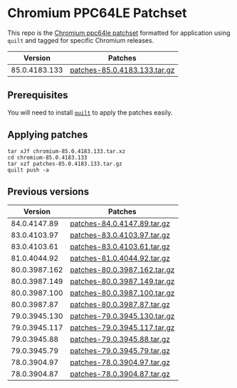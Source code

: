 # Chromium PPC64LE Patchset

This repo is the [Chromium ppc64le
patchset](https://github.com/shawnanastasio/chromium_power) formatted for
application using `quilt` and tagged for specific Chromium releases.

<!-- CURRENT TABLE -->
| Version | Patches |
| ------- | ------- |
| 85.0.4183.133 | [patches-85.0.4183.133.tar.gz](https://gitlab.com/chromium-ppc64le/chromium-ppc64le-patches-quilt/-/jobs/1123168154/artifacts/raw/target/patches-85.0.4183.133.tar.gz) |

## Prerequisites

You will need to install [`quilt`](https://savannah.nongnu.org/projects/quilt)
to apply the patches easily.

## Applying patches

```
tar xJf chromium-85.0.4183.133.tar.xz
cd chromium-85.0.4183.133
tar xzf patches-85.0.4183.133.tar.gz
quilt push -a
```

## Previous versions

<!-- ARCHIVE TABLE -->
| Version | Patches |
| ------- | ------- |
| 84.0.4147.89 | [patches-84.0.4147.89.tar.gz](https://github.com/chromium-ppc64le/chromium-ppc64le-patches-quilt/releases/download/v84.0.4147.89/patches-84.0.4147.89.tar.gz) |
| 83.0.4103.97 | [patches-83.0.4103.97.tar.gz](https://github.com/chromium-ppc64le/chromium-ppc64le-patches-quilt/releases/download/v83.0.4103.97/patches-83.0.4103.97.tar.gz) |
| 83.0.4103.61 | [patches-83.0.4103.61.tar.gz](https://github.com/chromium-ppc64le/chromium-ppc64le-patches-quilt/releases/download/v83.0.4103.61/patches-83.0.4103.61.tar.gz) |
| 81.0.4044.92 | [patches-81.0.4044.92.tar.gz](https://github.com/chromium-ppc64le/chromium-ppc64le-patches-quilt/releases/download/v81.0.4044.92/patches-81.0.4044.92.tar.gz) |
| 80.0.3987.162 | [patches-80.0.3987.162.tar.gz](https://github.com/chromium-ppc64le/chromium-ppc64le-patches-quilt/releases/download/v80.0.3987.162/patches-80.0.3987.162.tar.gz) |
| 80.0.3987.149 | [patches-80.0.3987.149.tar.gz](https://github.com/chromium-ppc64le/chromium-ppc64le-patches-quilt/releases/download/v80.0.3987.149/patches-80.0.3987.149.tar.gz) |
| 80.0.3987.100 | [patches-80.0.3987.100.tar.gz](https://github.com/chromium-ppc64le/chromium-ppc64le-patches-quilt/releases/download/v80.0.3987.100/patches-80.0.3987.100.tar.gz) |
| 80.0.3987.87 | [patches-80.0.3987.87.tar.gz](https://github.com/chromium-ppc64le/chromium-ppc64le-patches-quilt/releases/download/v80.0.3987.87/patches-80.0.3987.87.tar.gz) |
| 79.0.3945.130 | [patches-79.0.3945.130.tar.gz](https://github.com/chromium-ppc64le/chromium-ppc64le-patches-quilt/releases/download/v79.0.3945.130/patches-79.0.3945.130.tar.gz) |
| 79.0.3945.117 | [patches-79.0.3945.117.tar.gz](https://github.com/chromium-ppc64le/chromium-ppc64le-patches-quilt/releases/download/v79.0.3945.117/patches-79.0.3945.117.tar.gz) |
| 79.0.3945.88 | [patches-79.0.3945.88.tar.gz](https://github.com/chromium-ppc64le/chromium-ppc64le-patches-quilt/releases/download/v79.0.3945.88/patches-79.0.3945.88.tar.gz) |
| 79.0.3945.79 | [patches-79.0.3945.79.tar.gz](https://github.com/chromium-ppc64le/chromium-ppc64le-patches-quilt/releases/download/v79.0.3945.79/patches-79.0.3945.79.tar.gz) |
| 78.0.3904.97 | [patches-78.0.3904.97.tar.gz](https://github.com/chromium-ppc64le/chromium-ppc64le-patches-quilt/releases/download/v78.0.3904.97/patches-78.0.3904.97.tar.gz) |
| 78.0.3904.87 | [patches-78.0.3904.87.tar.gz](https://github.com/chromium-ppc64le/chromium-ppc64le-patches-quilt/releases/download/v78.0.3904.87/patches-78.0.3904.87.tar.gz) |


